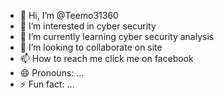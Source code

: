 - 👋 Hi, I’m @Teemo31360
- 👀 I’m interested in cyber security 
- 🌱 I’m currently learning cyber security analysis
- 💞️ I’m looking to collaborate on site
- 📫 How to reach me click me on facebook
- 😄 Pronouns: ...
- ⚡ Fun fact: ...

<!---
Teemo31360/Teemo31360 is a ✨ special ✨ repository because its `README.md` (this file) appears on your GitHub profile.
You can click the Preview link to take a look at your changes.
--->
